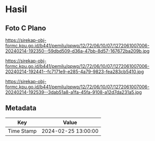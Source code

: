 # Hasil

## Foto C Plano

https://sirekap-obj-formc.kpu.go.id/b441/pemilu/ppwp/12/72/06/10/07/1272061007006-20240214-192350--59dbd509-d36a-47bb-8d57-167672ba209b.jpg

https://sirekap-obj-formc.kpu.go.id/b441/pemilu/ppwp/12/72/06/10/07/1272061007006-20240214-192441--fc7171e9-e285-4a79-9823-fea283cb5410.jpg

https://sirekap-obj-formc.kpu.go.id/b441/pemilu/ppwp/12/72/06/10/07/1272061007006-20240214-192539--3dab51a8-a1fa-45fa-9108-a12d7da231a5.jpg


## Metadata

| Key        | Value               |
| ---------- | ------------------- |
| Time Stamp | 2024-02-25 13:00:00 |



